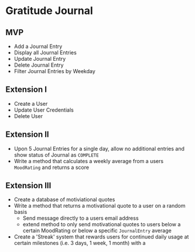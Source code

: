 # Gratitude Journal 

## MVP

* Add a Journal Entry
* Display all Journal Entries
* Update Journal Entry
* Delete Journal Entry
* Filter Journal Entries by Weekday


## Extension I
* Create a User
* Update User Credentials
* Delete User

## Extension II

* Upon 5 Journal Entries for a single day, allow no additional entries and show status of Journal as `COMPLETE`
* Write a method that calculates a weekly average from a users `MoodRating` and returns a score

## Extension III
* Create a database of motiviational quotes
* Write a method that returns a motivational quote to a user on a random basis
	* Send message directly to a users email address
	* extend method to only send motivational quotes to users below a certain MoodRating or below a specific `JournalEntry` average 
* Create a 'Streak' system that rewards users for continued daily usage at certain milestones (i.e. 3 days, 1 week, 1 month) with a 
